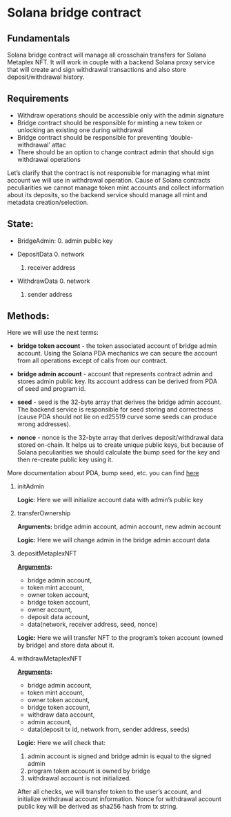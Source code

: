 # Solana bridge contract

## Fundamentals
Solana bridge contract will manage all crosschain transfers for Solana Metaplex NFT. It will work in couple with a backend Solana proxy service that will create and sign withdrawal transactions and also store deposit/withdrawal history.

## Requirements
- Withdraw operations should be accessible only with the admin signature
- Bridge contract should be responsible for minting a new token or unlocking an existing one during withdrawal
- Bridge contract should be responsible for preventing ‘double-withdrawal’ attac
- There should be an option to change contract admin that should sign withdrawal operations

Let’s clarify that the contract is not responsible for managing what mint account we will use in withdrawal operation. Cause of Solana contracts peculiarities we cannot manage token mint accounts and collect information about its deposits, so the backend service should manage all mint and metadata creation/selection.

## State:
- BridgeAdmin:
    0. admin public key
  
- DepositData
    0. network
    1. receiver address

- WithdrawData
    0. network
    1. sender address

## Methods:
Here we will use the next terms:

- __bridge token account__ - the token associated account of bridge admin account. Using the Solana PDA mechanics we can secure the account from all operations except of calls from our contract.

- __bridge admin account__ - account that represents contract admin and stores admin public key. Its account address can be derived from PDA of seed and program id.

- __seed__ - seed is the 32-byte array that derives the bridge admin account. The backend service is responsible for seed storing and correctness (cause PDA should not lie on ed25519 curve some seeds can produce wrong addresses).

- __nonce__ - nonce is the 32-byte array that derives deposit/withdrawal data stored on-chain. It helps us to create unique public keys, but because of Solana peculiarities we should calculate the bump seed for the key and then re-create public key using it.

More documentation about PDA, bump seed, etc. you can find [here](https://docs.rs/solana-program/latest/solana_program/pubkey/struct.Pubkey.html#method.find_program_address)

1. initAdmin

    __Logic__: 	Here we will initialize account data with admin’s public key


2. transferOwnership

    __Arguments:__ bridge admin account, admin account, new admin account

    __Logic:__ 	Here we will change admin in the bridge admin account data

3. depositMetaplexNFT

    __[Arguments](./src/instruction.rs):__
    - bridge admin account,
    - token mint account,
    - owner token account,
    - bridge token account,
    - owner account,
    - deposit data account,
    - data(network, receiver address, seed, nonce)

    __Logic:__ Here we will transfer NFT to the program’s token account (owned by bridge) and store data about it.


4. withdrawMetaplexNFT

    __[Arguments](./src/instruction.rs):__
    - bridge admin account,
    - token mint account,
    - owner token account,
    - bridge token account,
    - withdraw data account,  
    - admin account,
    - data(deposit tx id, network from, sender address, seeds)

    __Logic:__ Here we will check that:
    1. admin account is signed and bridge admin is equal to the signed admin
    2. program token account is owned by bridge
    3. withdrawal account is not initialized.

    After all checks, we will transfer token to the user’s account, and initialize withdrawal account information. Nonce for withdrawal account public key will be derived as sha256 hash from tx string.
